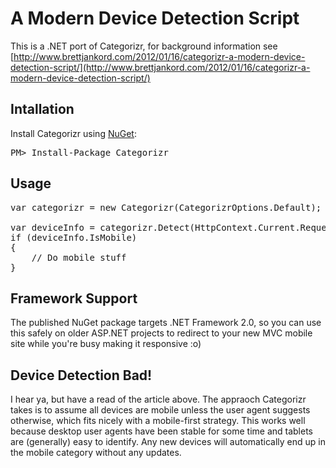 # A Modern Device Detection Script

This is a .NET port of Categorizr, for background information see [http://www.brettjankord.com/2012/01/16/categorizr-a-modern-device-detection-script/](http://www.brettjankord.com/2012/01/16/categorizr-a-modern-device-detection-script/)

## Intallation

Install Categorizr using [NuGet](https://nuget.org/packages/Categorizr):
<pre>
PM> Install-Package Categorizr
</pre>

## Usage

<pre>
var categorizr = new Categorizr(CategorizrOptions.Default);

var deviceInfo = categorizr.Detect(HttpContext.Current.Request.UserAgent);
if (deviceInfo.IsMobile)
{
    // Do mobile stuff
}
</pre>

## Framework Support

The published NuGet package targets .NET Framework 2.0, so you can use this safely on older ASP.NET projects to redirect to your new MVC mobile site while you're busy making it responsive :o)

## Device Detection Bad!

I hear ya, but have a read of the article above. The appraoch Categorizr takes is to assume all devices are mobile unless the user agent suggests otherwise, which fits nicely with a mobile-first strategy. This works well because desktop user agents have been stable for some time and tablets are (generally) easy to identify. Any new devices will automatically end up in the mobile category without any updates.